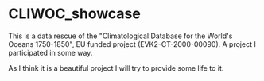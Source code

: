 # CLIWOC_showcase

This is a data rescue of the "Climatological Database for the World's 
Oceans 1750-1850", EU funded project (EVK2-CT-2000-00090). A project I participated in some way.

As I think it is a beautiful project I will try to provide some life to it.
